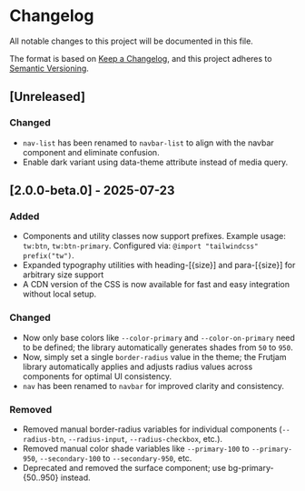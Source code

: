 # Changelog

All notable changes to this project will be documented in this file.

The format is based on [Keep a Changelog](https://keepachangelog.com/en/1.1.0/),
and this project adheres to [Semantic Versioning](https://semver.org/spec/v2.0.0.html).

## [Unreleased]

### Changed
- `nav-list` has been renamed to `navbar-list` to align with the navbar component and eliminate confusion.
- Enable dark variant using data-theme attribute instead of media query.

## [2.0.0-beta.0] - 2025-07-23

### Added
- Components and utility classes now support prefixes. Example usage: `tw:btn`, `tw:btn-primary`.
  Configured via: `@import "tailwindcss" prefix("tw")`.
- Expanded typography utilities with heading-[{size}] and para-[{size}] for arbitrary size support
- A CDN version of the CSS is now available for fast and easy integration without local setup.

### Changed 
- Now only base colors like `--color-primary` and `--color-on-primary` need to be defined; the library automatically generates shades from `50` to `950`.
- Now, simply set a single `border-radius` value in the theme; the Frutjam library automatically applies and adjusts radius values across components for optimal UI consistency.
- `nav` has been renamed to `navbar` for improved clarity and consistency.

### Removed
- Removed manual border-radius variables for individual components (`--radius-btn`, `--radius-input`, `--radius-checkbox`, etc.).
- Removed manual color shade variables like `--primary-100` to `--primary-950`, `--secondary-100` to `--secondary-950`, etc. 
- Deprecated and removed the surface component; use bg-primary-{50..950} instead.